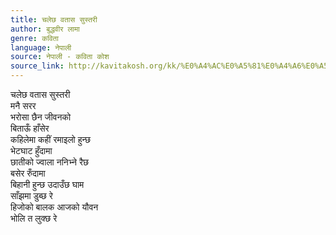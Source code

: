 ```yaml
---
title: चलेछ वतास सुस्तरी
author: बुद्धवीर लामा
genre: कविता
language: नेपाली
source: नेपाली - कविता कोश
source_link: http://kavitakosh.org/kk/%E0%A4%AC%E0%A5%81%E0%A4%A6%E0%A5%8D%E0%A4%A7%E0%A4%B5%E0%A5%80%E0%A4%B0_%E0%A4%B2%E0%A4%BE%E0%A4%AE%E0%A4%BE
---
```


चलेछ वतास सुस्तरी  
मनै सरर  
भरोसा छैन जीवनको  
बिताऊँ हाँसेर  
कहिलेमा कहीं रमाइलो हुन्छ  
भेटघाट हुँदामा  
छातीको ज्वाला ननिभ्ने रैछ  
बसेर रुँदामा  
बिहानी हुन्छ उदाउँछ घाम  
साँझमा डुब्छ रे  
हिजोको बालक आजको यौवन  
भोलि त लुक्छ रे
